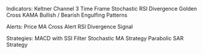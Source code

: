 Indicators: 
Keltner Channel
3 Time Frame Stochastic
RSI Divergence
Golden Cross KAMA
Bullish / Bearish Engulfing Patterns

Alerts:
Price MA Cross Alert
RSI Divergence Signal

Strategies:
MACD with SSI Filter
Stochastic MA Strategy
Parabolic SAR Strategy

